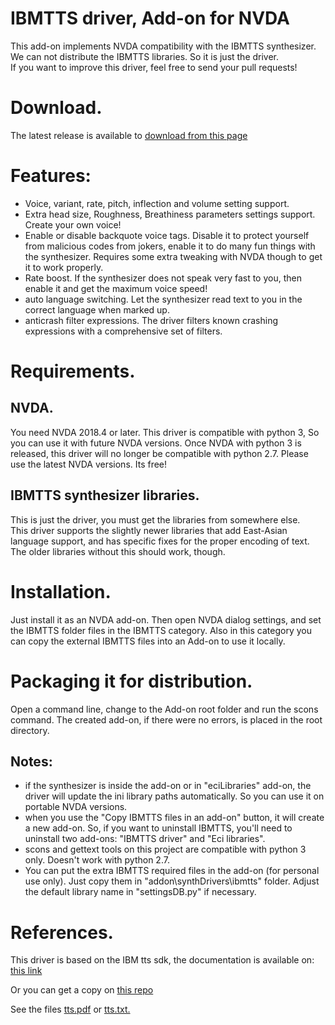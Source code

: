 # IBMTTS driver, Add-on for NVDA #
  This add-on implements NVDA compatibility with the IBMTTS synthesizer.  
  We can not distribute the IBMTTS libraries. So it is just the driver.  
  If you want to improve this driver, feel free to send your pull requests!  

# Download.
The latest release is available to [download from this page](https://github.com/ultrasound1372/NVDA-IBMTTS-Driver/releases/latest)

# Features:
* Voice, variant, rate, pitch, inflection and volume  setting support.
* Extra head size, Roughness, Breathiness parameters settings support. Create your own voice!
* Enable or disable backquote voice tags. Disable it to protect yourself from malicious codes from jokers, enable it to do many fun things with the synthesizer. Requires some extra tweaking with NVDA though to get it to work properly.
* Rate boost. If the synthesizer does not speak very fast to  you, then enable it and get the maximum voice speed!
* auto language switching. Let the synthesizer read text to you in the correct language when marked up.
* anticrash filter expressions. The driver filters known crashing expressions with a comprehensive set of filters.

# Requirements.
## NVDA.
  You need NVDA 2018.4 or later. This driver is compatible with python 3, So you can use it with future NVDA versions. Once NVDA with python 3 is released, this driver will no longer be compatible with python 2.7. Please use the latest NVDA versions. Its free!

## IBMTTS synthesizer libraries.
  This is just the driver, you must   get the libraries from  somewhere else.  
  This driver supports the slightly newer libraries that add East-Asian language support, and has specific fixes for the proper encoding of text. The older libraries without this should work, though.

# Installation.
  Just install it as an NVDA add-on. Then open NVDA dialog settings, and set the IBMTTS folder files in the IBMTTS category.
  Also in this category you can copy the external IBMTTS files into an Add-on to use it locally.

# Packaging it for distribution.
  Open a command line, change to the Add-on root folder  and run the scons command. The created add-on, if there were no errors, is placed in the root directory.

## Notes:

* if the synthesizer is inside the add-on or in "eciLibraries" add-on, the driver will update the ini library paths automatically. So you can use it on portable NVDA versions.
* when you use the "Copy IBMTTS files in an  add-on" button, it will create a new add-on. So, if you want to uninstall IBMTTS, you'll need to uninstall two add-ons: "IBMTTS driver" and "Eci libraries".
* scons and gettext tools on this project are  compatible with python 3 only. Doesn't work with python 2.7.
* You can put the extra IBMTTS required files in the add-on (for personal use only). Just copy them in "addon\synthDrivers\ibmtts" folder. Adjust the default library name in "settingsDB.py" if necessary.

# References.
This driver is based on the IBM tts sdk, the documentation is available on:
[this link](http://www.wizzardsoftware.com/docs/tts.pdf)

Or you can get a copy on [this repo](https://github.com/ultrasound1372/NVDA-IBMTTS-Driver)

See the files
[tts.pdf](https://cdn.jsdelivr.net/gh/davidacm/NVDA-IBMTTS-Driver/apiReference/tts.pdf)
or [tts.txt.](https://cdn.jsdelivr.net/gh/davidacm/NVDA-IBMTTS-Driver/apiReference/tts.txt)